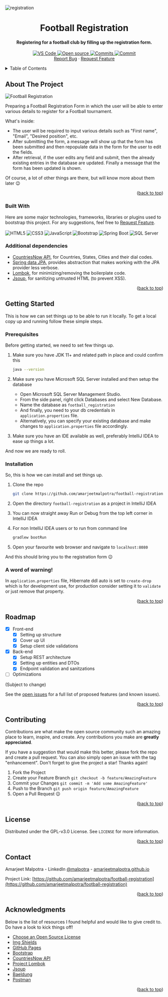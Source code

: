 <div id="top"></div>

<!-- PROJECT BANNER -->

![registration](https://user-images.githubusercontent.com/36320943/152290610-3b02fa0d-f43e-42da-8ced-d366b6ab1530.png)

<!-- PROJECT HEADING -->

<div align="center">
    <h1 align="center">Football Registration</h1>
    <p align="center">
        <h4>Registering for a football club by filling up the registration form.</h4>
        <!-- PROJECT SHIELDS -->
        <a href="https://open.vscode.dev/amarjeetmalpotra/football-registration">
            <img src="https://open.vscode.dev/badges/open-in-vscode.svg" alt="VS Code"></img>
        </a>
        <a href="https://github.com/amarjeetmalpotra">
            <img src="https://badges.frapsoft.com/os/v1/open-source.svg?v=103" alt="Open source"></img>
        </a>
        <a href="https://gitHub.com/amarjeetmalpotra/football-registration/commits/">
            <img src="https://badgen.net/github/commits/amarjeetmalpotra/football-registration" alt="Commits"></img>
        </a>
        <a href="https://gitHub.com/amarjeetmalpotra/football-registration/commit/">
            <img src="https://badgen.net/github/last-commit/amarjeetmalpotra/football-registration" alt="Commit"></img>
        </a><br />
        <a href="https://github.com/amarjeetmalpotra/football-registration/issues">Report Bug</a> ·
        <a href="https://github.com/amarjeetmalpotra/football-registration/issues">Request Feature</a>
    </p>
</div>

<!-- TABLE OF CONTENTS -->

<details>
  <summary>Table of Contents</summary>
  <ol>
    <li>
      <a href="#about-the-project">About The Project</a>
      <ul>
        <li><a href="#built-with">Built With</a></li>
      </ul>
    </li>
    <li>
      <a href="#getting-started">Getting Started</a>
      <ul>
        <li><a href="#prerequisites">Prerequisites</a></li>
        <li><a href="#installation">Installation</a></li>
      </ul>
    </li>
    <li><a href="#roadmap">Roadmap</a></li>
    <li><a href="#contributing">Contributing</a></li>
    <li><a href="#license">License</a></li>
    <li><a href="#contact">Contact</a></li>
    <li><a href="#acknowledgments">Acknowledgments</a></li>
  </ol>
</details>

<!-- ABOUT THE PROJECT -->

## About The Project

![Football Registration](https://user-images.githubusercontent.com/36320943/153801178-3509bb22-bc66-4736-a97e-4b52226ba1e5.png)

Preparing a Football Registration Form in which the user will be able to enter various details to register for a Football tournament.

What's inside:

- The user will be required to input various details such as "First name", "Email", "Desired position", etc.
- After submitting the form, a message will show up that the form has been submitted and then repopulate data in the form for the user to edit the fields.
- After retrieval, if the user edits any field and submit, then the already existing entries in the database are updated. Finally a message that the form has been updated is shown.

Of course, a lot of other things are there, but will know more about them later 😉

<p align="right">(<a href="#top">back to top</a>)</p>

### Built With

Here are some major technologies, frameworks, libraries or plugins used to bootstrap this project. For any suggestions, feel free to <a href="https://github.com/amarjeetmalpotra/football-registration/issues">Request Feature</a>.
<br /> <br/>
![HTML5](https://img.shields.io/badge/HTML5-E34F26?style=for-the-badge&logo=html5&logoColor=white)
![CSS3](https://img.shields.io/badge/CSS3-1572B6?style=for-the-badge&logo=css3&logoColor=white)
![JavaScript](https://img.shields.io/badge/JavaScript-F7DF1E?style=for-the-badge&logo=javascript&logoColor=black)
![Bootstrap](https://img.shields.io/badge/Bootstrap-563D7C?style=for-the-badge&logo=bootstrap&logoColor=white)
![Spring Boot](https://img.shields.io/badge/Spring%20Boot-6DB33F?style=for-the-badge&logo=springboot&logoColor=white)
![SQL Server](https://img.shields.io/badge/Microsoft_SQL_Server-CC2927?style=for-the-badge&logo=microsoft-sql-server&logoColor=white)

### Additional dependencies

- [CountriesNow API](https://countriesnow.space), for Countries, States, Cities and their dial codes.
- [Spring data JPA](https://spring.io/projects/spring-data-jpa), provides abstraction that makes working with the JPA provider less verbose.
- [Lombok](https://projectlombok.org), for minimizing/removing the boilerplate code.
- [Jsoup](https://jsoup.org), for sanitizing untrusted HTML (to prevent XSS).

<p align="right">(<a href="#top">back to top</a>)</p>

<!-- GETTING STARTED -->

## Getting Started

This is how we can set things up to be able to run it locally.
To get a local copy up and running follow these simple steps.

### Prerequisites

Before getting started, we need to set few things up.

1. Make sure you have JDK 11+ and related path in place and could confirm this

   ```sh
   java --version
   ```

2. Make sure you have Microsoft SQL Server installed and then setup the database
   - Open Microsoft SQL Server Management Studio.
   - From the side panel, right click Databases and select New Database.
   - Name the database as `football_registration`
   - And finally, you need to your db credentials in `application.properties` file.
   - Alternatively, you can specify your existing database and make changes to `application.properties` file accordingly.
3. Make sure you have an IDE available as well, preferably IntelliJ IDEA to ease up things a lot.

And now we are ready to roll.

### Installation

So, this is how we can install and set things up.

1. Clone the repo

   ```sh
   git clone https://github.com/amarjeetmalpotra/football-registration.git
   ```

2. Open the directory `football-registration` as a project in IntelliJ IDEA

3. You can now straight away Run or Debug from the top left corner in IntelliJ IDEA

4. For non IntelliJ IDEA users or to run from command line

   ```sh
   gradlew bootRun
   ```

5. Open your favourite web browser and navigate to `localhost:8080`

And this should bring you to the registration form 😉

### A word of warning!

In `application.properties` file, Hibernate ddl auto is set to `create-drop` which is for development use, for production consider setting it to `validate` or just remove that property.

<p align="right">(<a href="#top">back to top</a>)</p>

<!-- ROADMAP -->

## Roadmap

- [x] Front-end
  - [x] Setting up structure
  - [x] Cover up UI
  - [x] Setup client side validations
- [x] Back-end
  - [x] Setup REST architecture
  - [x] Setting up entities and DTOs
  - [x] Endpoint validation and sanitzations
- [ ] Optimizations

(Subject to change)

See the [open issues](https://github.com/amarjeetmalpotra/football-registration/issues) for a full list of proposed features (and known issues).

<p align="right">(<a href="#top">back to top</a>)</p>

<!-- CONTRIBUTING -->

## Contributing

Contributions are what make the open source community such an amazing place to learn, inspire, and create. Any contributions you make are **greatly appreciated**.

If you have a suggestion that would make this better, please fork the repo and create a pull request. You can also simply open an issue with the tag "enhancement".
Don't forget to give the project a star! Thanks again!

1. Fork the Project
2. Create your Feature Branch `git checkout -b feature/AmazingFeature`
3. Commit your Changes `git commit -m 'Add some AmazingFeature'`
4. Push to the Branch `git push origin feature/AmazingFeature`
5. Open a Pull Request 😉

<p align="right">(<a href="#top">back to top</a>)</p>

<!-- LICENSE -->

## License

Distributed under the GPL-v3.0 License. See `LICENSE` for more information.

<p align="right">(<a href="#top">back to top</a>)</p>

<!-- CONTACT -->

## Contact

Amarjeet Malpotra - LinkedIn [@malpotra](https://linkedin.com/in/malpotra) - [amarjeetmalpotra.github.io](https://amarjeetmalpotra.github.io)

Project Link: [https://github.com/amarjeetmalpotra/football-registration](https://github.com/amarjeetmalpotra/football-registration)

<p align="right">(<a href="#top">back to top</a>)</p>

<!-- ACKNOWLEDGMENTS -->

## Acknowledgments

Below is the list of resources I found helpful and would like to give credit to. Do have a look to kick things off!

- [Choose an Open Source License](https://choosealicense.com)
- [Img Shields](https://shields.io)
- [GitHub Pages](https://pages.github.com)
- [Bootstrap](https://getbootstrap.com)
- [CountriesNow API](https://countriesNow.space)
- [Project Lombok](https://projectlombok.org)
- [Jsoup](https://jsoup.org)
- [Baeldung](https://www.baeldung.com)
- [Postman](https://www.postman.com)

<p align="right">(<a href="#top">back to top</a>)</p>
